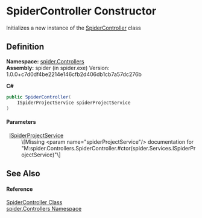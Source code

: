# SpiderController Constructor


Initializes a new instance of the <a href="393932f4-1d4b-ab60-40af-a0a9e1f1ac78">SpiderController</a> class



## Definition
**Namespace:** <a href="9f16cf3d-ca1a-18ca-2f8b-43d73ecc7c0a">spider.Controllers</a>  
**Assembly:** spider (in spider.exe) Version: 1.0.0+c7d0df4be2214e146cfb2d406db1cb7a57dc276b

**C#**
``` C#
public SpiderController(
	ISpiderProjectService spiderProjectService
)
```



#### Parameters
<dl><dt>  <a href="3bbaf1f1-eb83-5d9a-4724-94a7825b039d">ISpiderProjectService</a></dt><dd>\[Missing &lt;param name="spiderProjectService"/&gt; documentation for "M:spider.Controllers.SpiderController.#ctor(spider.Services.ISpiderProjectService)"\]</dd></dl>

## See Also


#### Reference
<a href="393932f4-1d4b-ab60-40af-a0a9e1f1ac78">SpiderController Class</a>  
<a href="9f16cf3d-ca1a-18ca-2f8b-43d73ecc7c0a">spider.Controllers Namespace</a>  
